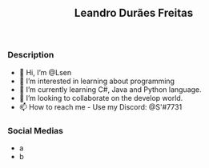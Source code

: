 ## <p align = center> Leandro Durães Freitas </p>

‎ 
‎ 
‎ 
‎ 

### Description
- 👋 Hi, I’m @Lsen
- 👀 I’m interested in learning about programming
- 🌱 I’m currently learning C#, Java and Python language.
- 💞️ I’m looking to collaborate on the develop world.
- 📫 How to reach me - Use my Discord: @S'#7731


### Social Medias
- a
- b
